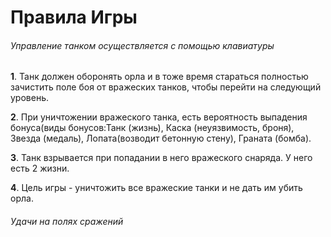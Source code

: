 # Правила Игры #
###### Управление танком осуществляется с помощью клавиатуры ###### 
**1**. Танк должен оборонять орла и в тоже время стараться полностью зачистить поле боя от вражеских танков, чтобы перейти на следующий уровень.

**2**. При уничтожении вражеского танка, есть вероятность выпадения бонуса(виды бонусов:Танк (жизнь), Каска (неуязвимость, броня), Звезда (медаль), Лопата(возводит бетонную стену), Граната (бомба).

**3**. Танк взрывается при попадании в него вражеского снаряда. У него есть 2 жизни.

**4**. Цель игры - уничтожить все вражеские танки и не дать им убить орла. 

###### Удачи на полях сражений ###### 
